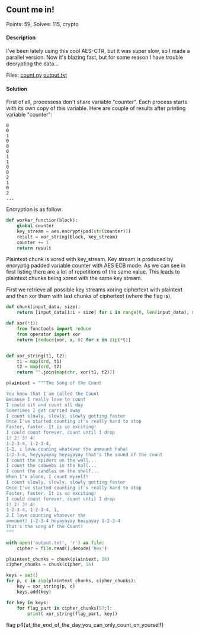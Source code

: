## Count me in!
 Points: 59,
 Solves: 115,
 crypto
 
 #### Description
 I've been lately using this cool AES-CTR, but it was super slow, so I made a parallel version. Now it's blazing fast, but for some reason I have trouble decrypting the data...
 
 Files: [count.py](count.py) [output.txt](output.txt)
 
 #### Solution
 First of all, processess don't share variable "counter". Each process starts with its own copy of this variable.
 Here are couple of results after printing variable "counter":
 ```
 0
0
1
0
0
0
1
1
0
0
2
1
0
2
...
```

Encryption is as follow:

```python
def worker_function(block):
    global counter
    key_stream = aes.encrypt(pad(str(counter)))
    result = xor_string(block, key_stream)
    counter += 1
    return result
 ```
Plaintext chunk is xored with key_stream. Key stream is produced by encryptig padded variable counter with AES ECB mode. 
As we can see in first listing there are a lot of repetitions of the same value. This leads to plaintext chunks being 
xored with the same key stream.

First we retrieve all possible key streams xoring ciphertext with plaintext and then xor them with last chunks of ciphertext
(where the flag is).

```python
def chunk(input_data, size):
    return [input_data[i:i + size] for i in range(0, len(input_data), size)]

def xor(*t):
    from functools import reduce
    from operator import xor
    return [reduce(xor, x, 0) for x in zip(*t)]


def xor_string(t1, t2):
    t1 = map(ord, t1)
    t2 = map(ord, t2)
    return "".join(map(chr, xor(t1, t2)))

plaintext = """The Song of the Count

You know that I am called the Count
Because I really love to count
I could sit and count all day
Sometimes I get carried away
I count slowly, slowly, slowly getting faster
Once I've started counting it's really hard to stop
Faster, faster. It is so exciting!
I could count forever, count until I drop
1! 2! 3! 4!
1-2-3-4, 1-2-3-4,
1-2, i love couning whatever the ammount haha!
1-2-3-4, heyyayayay heyayayay that's the sound of the count
I count the spiders on the wall...
I count the cobwebs in the hall...
I count the candles on the shelf...
When I'm alone, I count myself!
I count slowly, slowly, slowly getting faster
Once I've started counting it's really hard to stop
Faster, faster. It is so exciting!
I could count forever, count until I drop
1! 2! 3! 4!
1-2-3-4, 1-2-3-4, 1,
2 I love counting whatever the
ammount! 1-2-3-4 heyayayay heayayay 1-2-3-4
That's the song of the Count!
"""

with open('output.txt', 'r') as file:
    cipher = file.read().decode('hex')

plaintext_chunks = chunk(plaintext, 16)
cipher_chunks = chunk(cipher, 16)

keys = set()
for p, c in zip(plaintext_chunks, cipher_chunks):
    key = xor_string(p, c)
    keys.add(key)

for key in keys:
    for flag_part in cipher_chunks[57:]:
        print( xor_string(flag_part, key))
```
flag p4{at_the_end_of_the_day_you_can_only_count_on_yourself}
